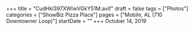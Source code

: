 +++
title = "CudHkl397XWIwVGkY51M.avif"
draft = false
tags = ["Photos"]
categories = ["ShowBiz Pizza Place"]
pages = ["Mobile, AL (710 Downtowner Loop)"]
startDate = ""
+++
October 14, 2019
